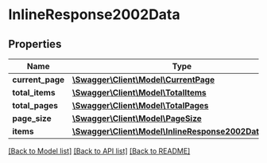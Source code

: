 # InlineResponse2002Data

## Properties
Name | Type | Description | Notes
------------ | ------------- | ------------- | -------------
**current_page** | [**\Swagger\Client\Model\CurrentPage**](CurrentPage.md) |  | [optional] 
**total_items** | [**\Swagger\Client\Model\TotalItems**](TotalItems.md) |  | [optional] 
**total_pages** | [**\Swagger\Client\Model\TotalPages**](TotalPages.md) |  | [optional] 
**page_size** | [**\Swagger\Client\Model\PageSize**](PageSize.md) |  | [optional] 
**items** | [**\Swagger\Client\Model\InlineResponse2002DataItems[]**](InlineResponse2002DataItems.md) |  | [optional] 

[[Back to Model list]](../../README.md#documentation-for-models) [[Back to API list]](../../README.md#documentation-for-api-endpoints) [[Back to README]](../../README.md)

